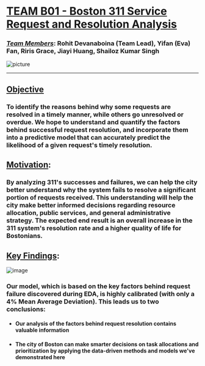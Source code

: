  # **<u>TEAM B01 - Boston 311 Service Request and Resolution Analysis</u>**
### **<u>*Team Members*</u>:** Rohit Devanaboina (Team Lead), Yifan (Eva) Fan, Riris Grace, Jiayi Huang, Shailoz Kumar Singh
![picture](https://www.thedataschool.com.au/wp-content/uploads/2022/01/Featured-picture-1080x265.png)

---



## **<u>Objective</u>**
### To identify the reasons behind why some requests are resolved in a timely manner, while others go unresolved or overdue. We hope to understand and quantify the factors behind successful request resolution, and incorporate them into a predictive model that can accurately predict the likelihood of a given request's timely resolution.

## **<u>Motivation</u>**:  

### By analyzing 311's successes and failures, we can help the city better understand why the system fails to resolve a significant portion of requests received. This understanding will help the city make better informed decisions regarding resource allocation, public services, and general administrative strategy. The expected end result is an overall increase in the 311 system's **resolution rate** and a higher quality of life for Bostonians.

## **<u>Key Findings</u>**:  

![image](https://github.com/d-roho/311_Request_Analysis/assets/52367637/efb6dcfd-5a0e-4c40-bacf-a4d4cffa4534)


### Our model, which is based on the key factors behind request failure discovered during EDA, is highly calibrated (with only a 4% Mean Average Deviation). This leads us to two conclusions:

* #### Our analysis of the factors behind request resolution contains valuable information
* #### The city of Boston can make smarter decisions on task allocations and prioritization by applying the data-driven methods and models we've demonstrated here 








